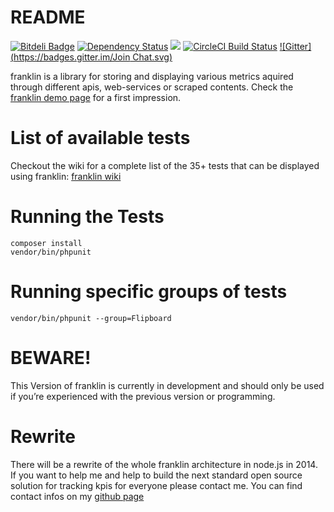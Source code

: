 # README

[![Bitdeli Badge](https://d2weczhvl823v0.cloudfront.net/Ephigenia/franklin/trend.png)](https://bitdeli.com/free "Bitdeli Badge")
[![Dependency Status](https://www.versioneye.com/user/projects/5432d8c284981f50720000a5/badge.svg?style=flat)](https://www.versioneye.com/user/projects/5432d8c284981f50720000a5)
<img src="https://scrutinizer-ci.com/g/Ephigenia/franklin/badges/quality-score.png?s=28d253b058abc7f0c31f0b2204549c09c16f4fa8" />
[![CircleCI Build Status](https://circleci.com/gh/Ephigenia/franklin/tree/master.png?circle-token=24e1bc42eaed3d81beb444519263dbcf3ddb0e88)](https://circleci.com/gh/Ephigenia/franklin/tree/master "Build Status of master")
[![Gitter](https://badges.gitter.im/Join Chat.svg)](https://gitter.im/Ephigenia/franklin?utm_source=badge&utm_medium=badge&utm_campaign=pr-badge)

franklin is a library for storing and displaying various metrics aquired through different apis, web-services or scraped contents. Check the [franklin demo page](http://franklin2.marceleichner.de/) for a first impression.

# List of available tests

Checkout the wiki for a complete list of the 35+ tests that can be displayed using franklin: [franklin wiki](https://github.com/Ephigenia/franklin/wiki)

# Running the Tests

	composer install
	vendor/bin/phpunit

# Running specific groups of tests

    vendor/bin/phpunit --group=Flipboard 

# BEWARE!

This Version of franklin is currently in development and should only be used if you’re experienced with the previous version or programming.

# Rewrite

There will be a rewrite of the whole franklin architecture in node.js in 2014. If you want to help me and help to build the next standard open source solution for tracking kpis for everyone please contact me. You can find contact infos on my [github page](https://github.com/Ephigenia)
